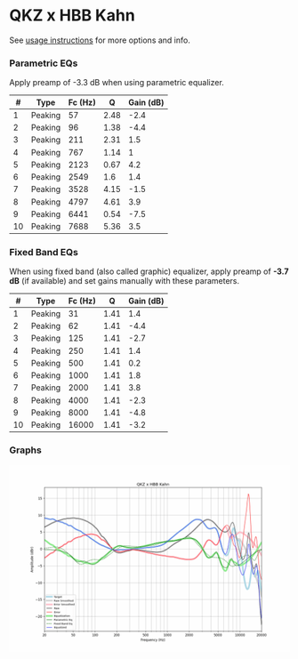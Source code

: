# QKZ x HBB Kahn
See [usage instructions](https://github.com/jaakkopasanen/AutoEq#usage) for more options and info.

### Parametric EQs
Apply preamp of -3.3 dB when using parametric equalizer.

|   # | Type    |   Fc (Hz) |    Q |   Gain (dB) |
|-----|---------|-----------|------|-------------|
|   1 | Peaking |        57 | 2.48 |        -2.4 |
|   2 | Peaking |        96 | 1.38 |        -4.4 |
|   3 | Peaking |       211 | 2.31 |         1.5 |
|   4 | Peaking |       767 | 1.14 |         1   |
|   5 | Peaking |      2123 | 0.67 |         4.2 |
|   6 | Peaking |      2549 | 1.6  |         1.4 |
|   7 | Peaking |      3528 | 4.15 |        -1.5 |
|   8 | Peaking |      4797 | 4.61 |         3.9 |
|   9 | Peaking |      6441 | 0.54 |        -7.5 |
|  10 | Peaking |      7688 | 5.36 |         3.5 |

### Fixed Band EQs
When using fixed band (also called graphic) equalizer, apply preamp of **-3.7 dB** (if available) and set gains manually with these parameters.

|   # | Type    |   Fc (Hz) |    Q |   Gain (dB) |
|-----|---------|-----------|------|-------------|
|   1 | Peaking |        31 | 1.41 |         1.4 |
|   2 | Peaking |        62 | 1.41 |        -4.4 |
|   3 | Peaking |       125 | 1.41 |        -2.7 |
|   4 | Peaking |       250 | 1.41 |         1.4 |
|   5 | Peaking |       500 | 1.41 |         0.2 |
|   6 | Peaking |      1000 | 1.41 |         1.8 |
|   7 | Peaking |      2000 | 1.41 |         3.8 |
|   8 | Peaking |      4000 | 1.41 |        -2.3 |
|   9 | Peaking |      8000 | 1.41 |        -4.8 |
|  10 | Peaking |     16000 | 1.41 |        -3.2 |

### Graphs
![](./QKZ%20x%20HBB%20Kahn.png)
